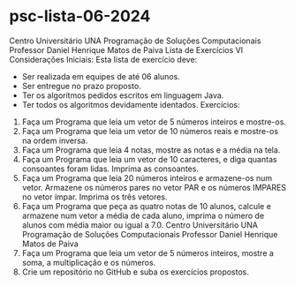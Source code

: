 # psc-lista-06-2024
Centro Universitário UNA
Programação de Soluções Computacionais
Professor Daniel Henrique Matos de Paiva
Lista de Exercícios VI
Considerações Iniciais:
Esta lista de exercício deve:
- Ser realizada em equipes de até 06 alunos.
- Ser entregue no prazo proposto.
- Ter os algoritmos pedidos escritos em linguagem Java.
- Ter todos os algoritmos devidamente identados.
Exercícios:
1. Faça um Programa que leia um vetor de 5 números inteiros e mostre-os.
2. Faça um Programa que leia um vetor de 10 números reais e mostre-os na
ordem inversa.
3. Faça um Programa que leia 4 notas, mostre as notas e a média na tela.
4. Faça um Programa que leia um vetor de 10 caracteres, e diga quantas
consoantes foram lidas. Imprima as consoantes.
5. Faça um Programa que leia 20 números inteiros e armazene-os num vetor.
Armazene os números pares no vetor PAR e os números IMPARES no vetor
ímpar. Imprima os três vetores.
6. Faça um Programa que peça as quatro notas de 10 alunos, calcule e armazene
num vetor a média de cada aluno, imprima o número de alunos com média
maior ou igual a 7.0.
Centro Universitário UNA
Programação de Soluções Computacionais
Professor Daniel Henrique Matos de Paiva
7. Faça um Programa que leia um vetor de 5 números inteiros, mostre a soma, a
multiplicação e os números.
8. Crie um repositório no GitHub e suba os exercícios propostos.
